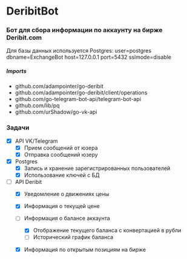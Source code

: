 # DeribitBot
### Бот для сбора информации по аккаунту на бирже Deribit.com
Для базы данных используется Postgres:
user=postgres dbname=ExchangeBot host=127.0.0.1 port=5432 sslmode=disable

##### Imports
- github.com/adampointer/go-deribit
- github.com/adampointer/go-deribit/client/operations
- github.com/go-telegram-bot-api/telegram-bot-api
- github.com/lib/pq
- github.com/urShadow/go-vk-api

### Задачи

- [X] API VK/Telegram
    - [X] Прием сообщений от юзера
    - [X] Отправка сообщений юзеру
- [X] Postgres
    - [X] Запись и хранение зарегистрированных пользователей
    - [X] Использование ключей с БД
- [ ] API Deribit
    - [X] Уведомление о движениях цены
    - [X] Информация о текущей цене
    - [ ] Информация о балансе аккаунта
        - [X] Отображение текущего баланса с конвертацией в рубли
        - [ ] Исторический график баланса
    - [X] Информация по открытым позициям на бирже

